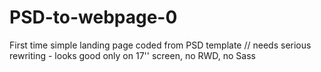 # PSD-to-webpage-0

First time simple landing page coded from PSD template
// needs serious rewriting - looks good only on 17'' screen, no RWD, no Sass
